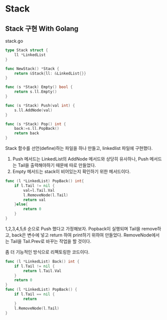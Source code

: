 # Stack
## Stack 구현 With Golang

stack.go
```go
type Stack struct {
	ll *LinkedList
}

func NewStack() *Stack {
	return &Stack{ll: &LinkedList{}}
}

func (s *Stack) Empty() bool {
	return s.ll.Empty()
}

func (s *Stack) Push(val int) {
	s.ll.AddNode(val)
}

func (s *Stack) Pop() int {
	back:=s.ll.PopBack()
	return back
}
```
Stack 함수를 선언(define)하는 파일을 하나 만들고, linkedlist 파일에 구현했다.

1. Push 메서드는 LinkedList의 AddNode 메서드와 상당히 유사하나, Push 메서드는 Tail을 출력해야하기 때문에 따로 만들었다.
2. Empty 메서드는 stack이 비어있는지 확인하기 위한 메서드이다.

```go
func (l *LinkedList) PopBack() int{
	if l.Tail != nil {
		val=l.Tail.Val
        l.RemoveNode(l.Tail)
        return val
	}else{
        return 0
    }
}
```

1,2,3,4,5,6 순으로 Push 했다고 가정해보자. Popback이 실행되며 Tail을 remove하고, back은 변수에 넣고 return 하여 print하기 위하여 만들었다.
RemoveNode에서는 Tail을 Tail.Prev로 바꾸는 작업을 할 것이다.

좀 더 기능적인 방식으로 리펙토링한 코드이다.
```go
func (l *LinkedList) Back() int {
	if l.Tail != nil {
		return l.Tail.Val
	}
	return 0
}
func (l *LinkedList) PopBack() {
	if l.Tail == nil {
		return
	}
	l.RemoveNode(l.Tail)
}
```